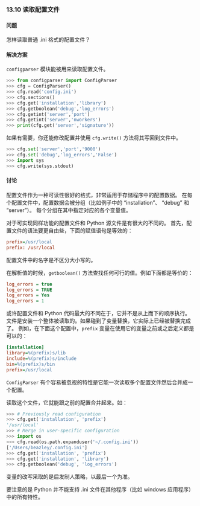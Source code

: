 ### 13.10 读取配置文件

#### 问题

怎样读取普通 .ini 格式的配置文件？

#### 解决方案

`configparser` 模块能被用来读取配置文件。

```python
>>> from configparser import ConfigParser
>>> cfg = ConfigParser()
>>> cfg.read('config.ini')
>>> cfg.sections()
>>> cfg.get('installation','library')
>>> cfg.getboolean('debug','log_errors')
>>> cfg.getint('server','port')
>>> cfg.getint('server','nworkers')
>>> print(cfg.get('server','signature'))
```

如果有需要，你还能修改配置并使用 `cfg.write()` 方法将其写回到文件中。

```python
>>> cfg.set('server','port','9000')
>>> cfg.set('debug','log_errors','False')
>>> import sys
>>> cfg.write(sys.stdout)
```

#### 讨论

配置文件作为一种可读性很好的格式，非常适用于存储程序中的配置数据。 在每个配置文件中，配置数据会被分组（比如例子中的 “installation”、 “debug” 和 “server”）。 每个分组在其中指定对应的各个变量值。

对于可实现同样功能的配置文件和 Python 源文件是有很大的不同的。 首先，配置文件的语法要更自由些，下面的赋值语句是等效的：

```ini
prefix=/usr/local
prefix: /usr/local
```

配置文件中的名字是不区分大小写的。

在解析值的时候，`getboolean()` 方法查找任何可行的值。例如下面都是等价的：

```ini
log_errors = true
log_errors = TRUE
log_errors = Yes
log_errors = 1
```

或许配置文件和 Python 代码最大的不同在于，它并不是从上而下的顺序执行。 文件是安装一个整体被读取的。如果碰到了变量替换，它实际上已经被替换完成了。 例如，在下面这个配置中，`prefix` 变量在使用它的变量之前或之后定义都是可以的：

```ini
[installation]
library=%(prefix)s/lib
include=%(prefix)s/include
bin=%(prefix)s/bin
prefix=/usr/local
```

`ConfigParser` 有个容易被忽视的特性是它能一次读取多个配置文件然后合并成一个配置。

读取这个文件，它就能跟之前的配置合并起来。如：

```python
>>> # Previously read configuration
>>> cfg.get('installation', 'prefix')
'/usr/local'
>>> # Merge in user-specific configuration
>>> import os
>>> cfg.read(os.path.expanduser('~/.config.ini'))
['/Users/beazley/.config.ini']
>>> cfg.get('installation', 'prefix')
>>> cfg.get('installation', 'library')
>>> cfg.getboolean('debug', 'log_errors')
```

变量的改写采取的是后发制人策略，以最后一个为准。

要注意的是 Python 并不能支持 .ini 文件在其他程序（比如 windows 应用程序）中的所有特性。
